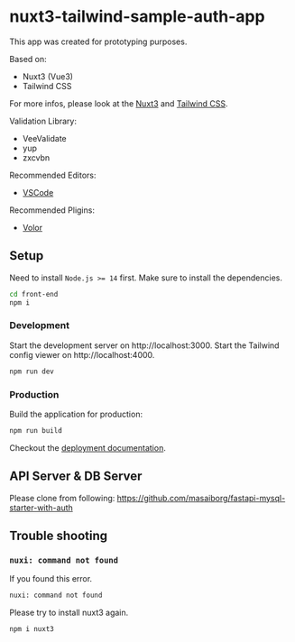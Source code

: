 # nuxt3-tailwind-sample-auth-app

This app was created for prototyping purposes.

Based on:
- Nuxt3 (Vue3)
- Tailwind CSS

For more infos, please look at the [Nuxt3](https://v3.nuxtjs.org) and [Tailwind CSS](https://tailwindcss.com).

Validation Library:
- VeeValidate
- yup
- zxcvbn

Recommended Editors:
- [VSCode](https://code.visualstudio.com/)

Recommended Pligins:
- [Volor](https://marketplace.visualstudio.com/items?itemName=johnsoncodehk.volar)

## Setup

Need to install `Node.js >= 14` first.
Make sure to install the dependencies.

```bash
cd front-end
npm i
```

### Development

Start the development server on http://localhost:3000.
Start the Tailwind config viewer on http://localhost:4000.

```bash
npm run dev
```

### Production

Build the application for production:

```bash
npm run build
```

Checkout the [deployment documentation](https://v3.nuxtjs.org/docs/deployment).


## API Server & DB Server

Please clone from following:
https://github.com/masaiborg/fastapi-mysql-starter-with-auth

## Trouble shooting

### `nuxi: command not found`

If you found this error.

```bash
nuxi: command not found
```

Please try to install nuxt3 again.

```bash
npm i nuxt3
```
